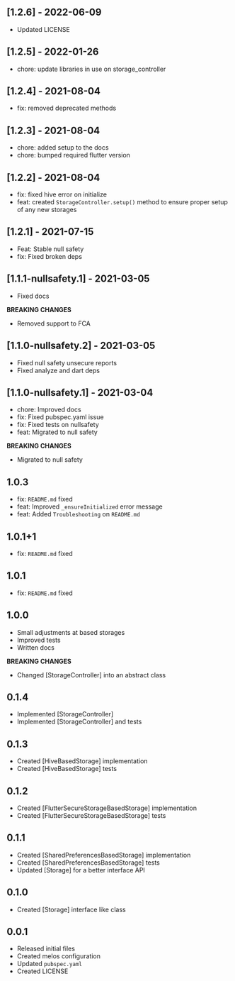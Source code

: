 ## [1.2.6] - 2022-06-09
- Updated LICENSE

## [1.2.5] - 2022-01-26
- chore: update libraries in use on storage_controller

## [1.2.4] - 2021-08-04
- fix: removed deprecated methods

## [1.2.3] - 2021-08-04
- chore: added setup to the docs
- chore: bumped required flutter version

## [1.2.2] - 2021-08-04
- fix: fixed hive error on initialize
- feat: created `StorageController.setup()` method to ensure proper setup of any new storages

## [1.2.1] - 2021-07-15
- Feat: Stable null safety
- fix: Fixed broken deps

## [1.1.1-nullsafety.1] - 2021-03-05
- Fixed docs

**BREAKING CHANGES**
- Removed support to FCA

## [1.1.0-nullsafety.2] - 2021-03-05
- Fixed null safety unsecure reports
- Fixed analyze and dart deps

## [1.1.0-nullsafety.1] - 2021-03-04
- chore: Improved docs
- fix: Fixed pubspec.yaml issue
- fix: Fixed tests on nullsafety
- feat: Migrated to null safety

**BREAKING CHANGES**
- Migrated to null safety

## 1.0.3
- fix: `README.md` fixed
- feat: Improved `_ensureInitialized` error message
- feat: Added `Troubleshooting` on `README.md`

## 1.0.1+1
- fix: `README.md` fixed

## 1.0.1
- fix: `README.md` fixed

## 1.0.0
- Small adjustments at based storages
- Improved tests
- Written docs

**BREAKING CHANGES**
- Changed [StorageController] into an abstract class

## 0.1.4
- Implemented [StorageController]
- Implemented [StorageController] and tests

## 0.1.3
- Created [HiveBasedStorage] implementation
- Created [HiveBasedStorage] tests

## 0.1.2
- Created [FlutterSecureStorageBasedStorage] implementation
- Created [FlutterSecureStorageBasedStorage] tests

## 0.1.1
- Created [SharedPreferencesBasedStorage] implementation
- Created [SharedPreferencesBasedStorage] tests
- Updated [Storage] for a better interface API

## 0.1.0
- Created [Storage] interface like class

## 0.0.1
- Released initial files
- Created melos configuration
- Updated `pubspec.yaml`
- Created LICENSE
